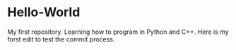 # Hello-World
My first repository. Learning how to program in Python and C++.
Here is my forst edit to test the commit process.
